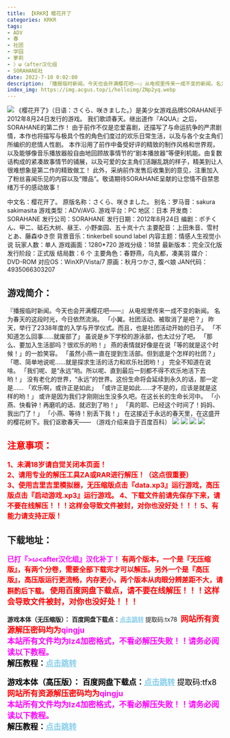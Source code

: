 ```yaml
---
title: 【KRKR】樱花开了
categories: KRKR
tags:
- ADV
- 春
- 社团
- 学园
- 萝莉
- 〉ω〈after汉化组
- SORAHANE社
date: 2022-7-10 0:02:00
description: 『播报临时新闻。今天也会开满樱花吧——』从电视里传来一成不变的新闻。名为春天的这段时光，今日依然流淌。「我们呢、是“永远”哟。所以呢、直到最后一刻都不得不欢乐地活下去哟！」没有老化的世界，“永远”的世界。这份生命将会延续到永久的话，那一定是……「欢乐啊，或许正是如此」「或许正是如此……才不是的，应该是就是这样的哟！」或许是因为我们才刚刚出生没多久吧。在这长长的生命长河中。
index_img: https://img.acgus.top/i/helloimg/ZNp2yq.webp
---
```

![](https://img.acgus.top/i/helloimg/ZNp2yq.webp)
《樱花开了》（日语：さくら、咲きました。）是美少女游戏品牌SORAHANE于2012年8月24日发行的游戏。
我们歌颂春天。继出道作『AQUA』之后，SORAHANE的第二作！
由于前作不仅是恋爱喜剧，还描写了与命运抗争的严肃剧情，本作也将描写与极具个性的角色们度过的欢乐日常生活，以及与各个女主角们所编织的悲情人性剧。
本作沿用了前作中备受好评的精致的制作风格和世界观，以及能够像音乐播放器般自由地回顾故事情节的“剧本播放器”等便利机能。由复数话构成的紧凑故事情节的铺展，以及可爱的女主角们活蹦乱跳的样子，精美到让人很难想象是第二作的精致做工！
此外，采纳前作发售后收集到的意见，注重加入了粉丝喜闻乐见的内容以及“赠品”。敬请期待SORAHANE呈献的让您情不自禁思绪万千的感动故事！

中文名：樱花开了。
原版名称：さくら、咲きました。
别名：罗马音：sakura sakimasita
游戏类型：ADV/AVG.
游戏平台：PC
地区：日本
开发商：SORAHANE
发行公司：SORAHANE
发行日期：2012年8月24日
编剧：ポチくん、甲二、砥石大树、昼王、小野楽园、五十岚十六
主要配音：上田朱音、雪村とあ、藤森ゆき奈
背景音乐：tinkerbell sound label
内容主题：情感人生视觉小说
玩家人数：单人
游戏画面：1280*720
游戏分级：18禁
最新版本：完全汉化版
发行阶段：正式版
结局数：6 个
主要角色：春野燕，乌丸都，凑美羽
媒介：DVD-ROM
对应OS：WinXP/Vista/7
原画：秋月つかさ, 腹ぺ娘
JAN代码：4935066303207

## 游戏简介：
『播报临时新闻。今天也会开满樱花吧——』
从电视里传来一成不变的新闻。
名为春天的这段时光，今日依然流淌。
「小翼。社团活动、被取消了是吧？」
昨天，举行了2338年度的入学与开学仪式。而且，也是社团活动开始的日子。
「不知道怎么回事……就废部了」
虽说是乡下学校的游泳部，也太过分了吧。
「那么、要加入生活部吗？很欢乐的哟！」
燕的表情就好像是在说「等的就是这个时候！」的一脸笑容。
「虽然小燕一直在提到生活部。但到底是个怎样的社团？」
「嗯、简单地说呢……就是探求生活的活力和欢乐社团哟！」
完全不知道在说啥。
「我们呢、是“永远”哟。所以呢、直到最后一刻都不得不欢乐地活下去哟！」
没有老化的世界，“永远”的世界。这份生命将会延续到永久的话，那一定是……
「欢乐啊，或许正是如此」
「或许正是如此……才不是的，应该是就是这样的哟！」
或许是因为我们才刚刚出生没多久吧。在这长长的生命长河中。
「小燕、快看钟！再磨叽的话、就迟到了哟！」
「真的耶、已经这个时间了！妈妈、我出门了！」
「小燕、等待！别丢下我！」
在这接近于永远的春天里，在这盛开的樱花树下。我们讴歌春天——
（游戏介绍来自于百度百科）
![](https://img.acgus.top/i/helloimg/ZNpWJr.webp)
![](https://img.acgus.top/i/helloimg/ZNp9cT.webp)
![](https://img.acgus.top/i/helloimg/ZNplLh.webp)
![](https://img.acgus.top/i/helloimg/ZNpMQc.webp)






## <font color=#FF0000 >注意事项：</font>
<font color=#FF0000 size=3><b>1、未满18岁请自觉关闭本页面！  
2、请用专业的解压工具ZA或RAR进行解压！（这点很重要）         
3、使用吉里吉里模拟器，无压缩版点击『data.xp3』运行游戏，高压版点击『启动游戏.xp3』运行游戏。
4、下载文件前请先保存下来，请不要在线解压！！！这样会导致文件被封，对你也没好处！！！
5、有能力请支持正版！</b></font>

## 下载地址：
<font color=#FF00FF size=3>**已打『>ω<after汉化组』汉化补丁！**</font>
<font color=#FF0000 size=3>**有两个版本，一个是『无压缩版』，有两个分卷，需要全部下载完才可以解压。另外一个是『高压版』，高压版运行更流畅，内存更小，两个版本从肉眼分辨差距不大，请斟酌后下载。**</font>
<font color=#FF0000 size=4>**使用百度网盘下载点，请不要在线解压！！！这样会导致文件被封，对你也没好处！！！**</font>

**游戏本体（无压缩版）：**
<b>百度网盘下载点：</b><a href="https://pan.baidu.com/s/1CbgbIPtg_1SfrQBIEcZCqw?pwd=tx78" style="color: #87CEEB;"><b>点击跳转</b></a> 提取码:tx78
<a style="padding: 0" href="https://post.qingju.org/AD/"><img style="max-width:100%" src="https://img.acgus.top/i/2024/07/478f689b8021d8d499ab43d21acf137a.gif" alt=""></a>
<b><font color=#FF0000 size=4>网站所有资源解压密码均为</b></font><b><font color=#FF00FF size=4>qingju</font><font color=#FF0000 ></font></b><br><b><font color=#FF00FF size=4>本站所有文件均为lz4加密格式，不看必解压失败！！请务必阅读以下教程。</b></font><br><b><font color=#000 size=4>解压教程：</b><a href="https://post.qingju.org/tutorial/000/" style="color: #87CEEB;"><b>点击跳转</b></a>

**游戏本体（高压版）：**
<b>百度网盘下载点：</b><a href="https://pan.baidu.com/s/1Wof4Ix-zAo1AyvJU0Mpq2w?pwd=tfx8" style="color: #87CEEB;"><b>点击跳转</b></a> 提取码:tfx8
<a style="padding: 0" href="https://post.qingju.org/AD/"><img style="max-width:100%" src="https://img.acgus.top/i/2024/07/478f689b8021d8d499ab43d21acf137a.gif" alt=""></a>
<b><font color=#FF0000 size=4>网站所有资源解压密码均为</b></font><b><font color=#FF00FF size=4>qingju</font><font color=#FF0000 ></font></b><br><b><font color=#FF00FF size=4>本站所有文件均为lz4加密格式，不看必解压失败！！请务必阅读以下教程。</b></font><br><b><font color=#000 size=4>解压教程：</b><a href="https://post.qingju.org/tutorial/000/" style="color: #87CEEB;"><b>点击跳转</b></a>